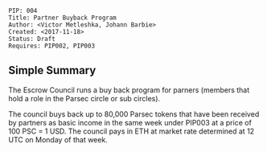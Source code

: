     PIP: 004
    Title: Partner Buyback Program
    Author: <Victor Metleshka, Johann Barbie>
    Created: <2017-11-18>
    Status: Draft
    Requires: PIP002, PIP003


## Simple Summary

The Escrow Council runs a buy back program for parners (members that hold a role in the Parsec circle or sub circles).

The council buys back up to 80,000 Parsec tokens that have been received by partners as basic income in the same week under PIP003 at a price of 100 PSC = 1 USD. The council pays in ETH at market rate determined at 12 UTC on Monday of that week.
